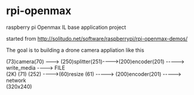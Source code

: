 # rpi-openmax
raspberry pi Openmax IL base application project

started from  http://solitudo.net/software/raspberrypi/rpi-openmax-demos/

The goal is to building a drone camera appliation like this

  (73)camera(70) ---> (250)splitter(251)---->(200)encoder(201) -----> write_media ----> FILE   
      (2K)  (71)                   (252) ---->(60)resize  (61) -----> (200)encoder(201) -----> network   
                                                             (320x240)
                                                             
                                                             
